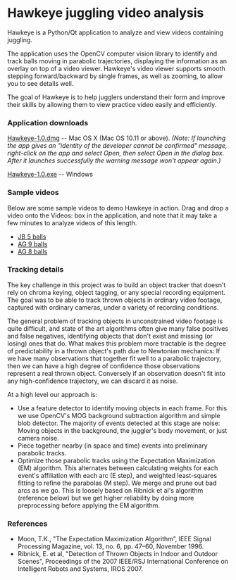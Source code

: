 # Hawkeye juggling video analysis
Hawkeye is a Python/Qt application to analyze and view videos containing juggling.

The application uses the OpenCV computer vision library to identify and track balls moving in parabolic trajectories, displaying the information as an overlay on top of a video viewer. Hawkeye's video viewer supports smooth stepping forward/backward by single frames, as well as zooming, to allow you to see details well.

The goal of Hawkeye is to help jugglers understand their form and improve their skills by allowing them to view practice video easily and efficiently.

### Application downloads
[Hawkeye-1.0.dmg](https://storage.googleapis.com/hawkeye-dl/Hawkeye-1.0.dmg) -- Mac OS X (Mac OS 10.11 or above). _(Note: If launching the app gives an "identity of the developer cannot be confirmed" message, right-click on the app and select Open, then select Open in the dialog box. After it launches successfully the warning message won't appear again.)_

[Hawkeye-1.0.exe](https://storage.googleapis.com/hawkeye-dl/Hawkeye-1.0.exe) -- Windows

### Sample videos
Below are some sample videos to demo Hawkeye in action. Drag and drop a video onto the Videos: box in the application, and note that it may take a few minutes to analyze videos of this length.

- [JB 5 balls](https://storage.googleapis.com/hawkeye-dl/juggling_test_5.mov)
- [AG 9 balls](https://storage.googleapis.com/hawkeye-dl/TBTB3_9balls.mov)
- [AG 8 balls](https://storage.googleapis.com/hawkeye-dl/TBTB3_8balls.mov)

### Tracking details
The key challenge in this project was to build an object tracker that doesn't rely on chroma keying, object tagging, or any special recording equipment. The goal was to be able to track thrown objects in ordinary video footage, captured with ordinary cameras, under a variety of recording conditions.

The general problem of tracking objects in unconstrained video footage is quite difficult, and state of the art algorithms often give many false positives and false negatives, identifying objects that don't exist and missing (or losing) ones that do. What makes this problem more tractable is the degree of predictability in a thrown object's path due to Newtonian mechanics: If we have many observations that together fit well to a parabolic trajectory, then we can have a high degree of confidence those observations represent a real thrown object. Conversely if an observation doesn't fit into any high-confidence trajectory, we can discard it as noise.

At a high level our approach is:
- Use a feature detector to identify moving objects in each frame. For this we use OpenCV's MOG background subtraction algorithm and simple blob detector. The majority of events detected at this stage are noise: Moving objects in the background, the juggler's body movement, or just camera noise.
- Piece together nearby (in space and time) events into preliminary parabolic tracks.
- Optimize those parabolic tracks using the Expectation Maximization (EM) algorithm. This alternates between calculating weights for each event's affiliation with each arc (E step), and weighted least-squares fitting to refine the parabolas (M step). We merge and prune out bad arcs as we go. This is loosely based on Ribnick et al's algorithm (reference below) but we get higher reliability by doing more preprocessing before applying the EM algorithm.

### References
- Moon, T.K., "The Expectation Maximization Algorithm”, IEEE Signal Processing Magazine, vol. 13, no. 6, pp. 47–60, November 1996.
- Ribnick, E. et al, "Detection of Thrown Objects in Indoor and Outdoor Scenes", Proceedings of the 2007 IEEE/RSJ International Conference on Intelligent Robots and Systems, IROS 2007.
